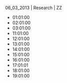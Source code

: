 06_03_2013 | Research | ZZ 
* 01:01:00
* 02:01:00
* 03:01:00
* 11:01:00
* 12:01:00
* 13:01:00
* 14:01:00
* 15:01:00
* 16:01:00
* 17:01:01
* 18:01:00
* 19:01:00

